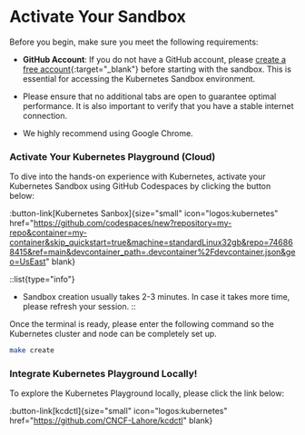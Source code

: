 # Activate Your Sandbox

Before you begin, make sure you meet the following requirements:

- **GitHub Account**: If you do not have a GitHub account, please [create a free account](https://github.com/join){:target="_blank"} before starting with the sandbox. This is essential for accessing the Kubernetes Sandbox environment.

- Please ensure that no additional tabs are open to guarantee optimal performance. It is also important to verify that you have a stable internet connection.

- We highly recommend using Google Chrome. 

### Activate Your Kubernetes Playground (Cloud)

To dive into the hands-on experience with Kubernetes, activate your Kubernetes Sandbox using GitHub Codespaces by clicking the button below:

:button-link[Kubernetes Sanbox]{size="small" icon="logos:kubernetes" href="https://github.com/codespaces/new?repository=my-repo&container=my-container&skip_quickstart=true&machine=standardLinux32gb&repo=746868415&ref=main&devcontainer_path=.devcontainer%2Fdevcontainer.json&geo=UsEast" blank}



::list{type="info"}

- Sandbox creation usually takes 2-3 minutes. In case it takes more time, please refresh your session.
::

Once the terminal is ready, please enter the following command so the Kubernetes cluster and node can be completely set up.

```sh
make create 
```

### Integrate Kubernetes Playground Locally!

To explore the Kubernetes Playground locally, please click the link below:

:button-link[kcdctl]{size="small" icon="logos:kubernetes" href="https://github.com/CNCF-Lahore/kcdctl" blank}
